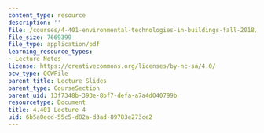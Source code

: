```yaml
---
content_type: resource
description: ''
file: /courses/4-401-environmental-technologies-in-buildings-fall-2018/6b5a0ecd55c5d82ad3ad89783e273ce2_MIT4_401F18_lec4.pdf
file_size: 7669399
file_type: application/pdf
learning_resource_types:
- Lecture Notes
license: https://creativecommons.org/licenses/by-nc-sa/4.0/
ocw_type: OCWFile
parent_title: Lecture Slides
parent_type: CourseSection
parent_uid: 13f7348b-393e-8bf7-defa-a7a4d040799b
resourcetype: Document
title: 4.401 Lecture 4
uid: 6b5a0ecd-55c5-d82a-d3ad-89783e273ce2
---
```

